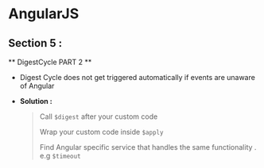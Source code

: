 # AngularJS


## Section 5 :  
**  DigestCycle PART 2 **


- Digest Cycle does not get triggered automatically if events are unaware of Angular
- **Solution :**

   > Call `$digest` after your custom code
   > 
   > Wrap your custom code inside `$apply`
   > 
   > Find Angular specific service that handles the same functionality . e.g `$timeout`
